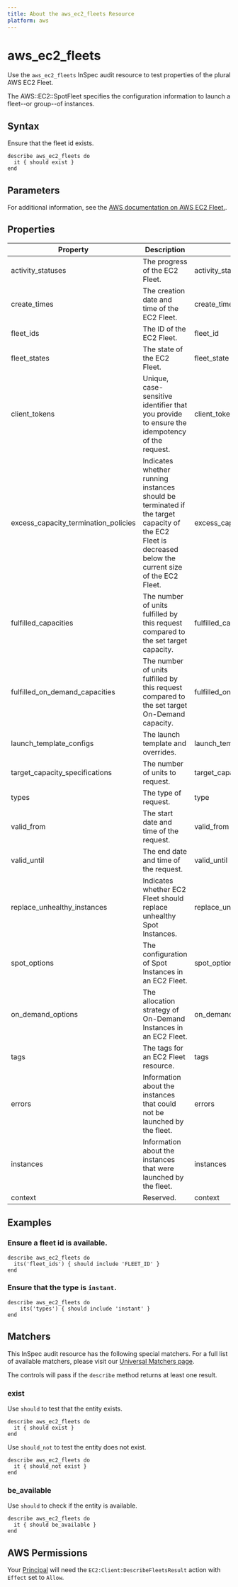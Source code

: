 ```yaml
---
title: About the aws_ec2_fleets Resource
platform: aws
---
```


# aws_ec2_fleets

Use the `aws_ec2_fleets` InSpec audit resource to test properties of the plural AWS EC2 Fleet.

The AWS::EC2::SpotFleet specifies the configuration information to launch a fleet--or group--of instances.

## Syntax

Ensure that the fleet id exists.

    describe aws_ec2_fleets do
      it { should exist }
    end

## Parameters

For additional information, see the [AWS documentation on AWS EC2 Fleet.](https://docs.aws.amazon.com/AWSCloudFormation/latest/UserGuide/aws-resource-ec2-ec2fleet.html).

## Properties

| Property | Description | Field | 
| --- | --- | --- |
| activity_statuses | The progress of the EC2 Fleet. | activity_status |
| create_times | The creation date and time of the EC2 Fleet. | create_time |
| fleet_ids | The ID of the EC2 Fleet. | fleet_id |
| fleet_states | The state of the EC2 Fleet. | fleet_state |
| client_tokens | Unique, case-sensitive identifier that you provide to ensure the idempotency of the request. | client_token |
| excess_capacity_termination_policies | Indicates whether running instances should be terminated if the target capacity of the EC2 Fleet is decreased below the current size of the EC2 Fleet. | excess_capacity_termination_policy |
| fulfilled_capacities | The number of units fulfilled by this request compared to the set target capacity. | fulfilled_capacity |
| fulfilled_on_demand_capacities | The number of units fulfilled by this request compared to the set target On-Demand capacity. | fulfilled_on_demand_capacity |
| launch_template_configs | The launch template and overrides. | launch_template_configs |
| target_capacity_specifications | The number of units to request. | target_capacity_specifications |
| types | The type of request. | type |
| valid_from | The start date and time of the request. | valid_from |
| valid_until | The end date and time of the request. | valid_until |
| replace_unhealthy_instances | Indicates whether EC2 Fleet should replace unhealthy Spot Instances. | replace_unhealthy_instances |
| spot_options  | The configuration of Spot Instances in an EC2 Fleet. | spot_options |
| on_demand_options | The allocation strategy of On-Demand Instances in an EC2 Fleet. | on_demand_options |
| tags | The tags for an EC2 Fleet resource. | tags |
| errors | Information about the instances that could not be launched by the fleet. | errors |
| instances | Information about the instances that were launched by the fleet. | instances |
| context | Reserved. | context |

## Examples

### Ensure a fleet id is available.
    describe aws_ec2_fleets do
      its('fleet_ids') { should include 'FLEET_ID' }
    end

### Ensure that the type is `instant`.
    describe aws_ec2_fleets do
        its('types') { should include 'instant' }
    end

## Matchers

This InSpec audit resource has the following special matchers. For a full list of available matchers, please visit our [Universal Matchers page](https://www.inspec.io/docs/reference/matchers/).

The controls will pass if the `describe` method returns at least one result.

### exist

Use `should` to test that the entity exists.

    describe aws_ec2_fleets do
      it { should exist }
    end

Use `should_not` to test the entity does not exist.

    describe aws_ec2_fleets do
      it { should_not exist }
    end

### be_available

Use `should` to check if the entity is available.

    describe aws_ec2_fleets do
      it { should be_available }
    end

## AWS Permissions

Your [Principal](https://docs.aws.amazon.com/IAM/latest/UserGuide/intro-structure.html#intro-structure-principal) will need the `EC2:Client:DescribeFleetsResult` action with `Effect` set to `Allow`.